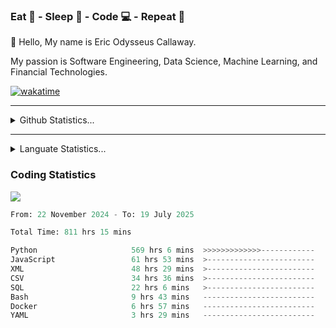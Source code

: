 <h3>Eat 🍴 - Sleep 🛌 - Code 💻 - Repeat 🔁</h3>

👋 Hello, My name is Eric Odysseus Callaway.

My passion is Software Engineering, Data Science, Machine Learning, and Financial Technologies.

[![wakatime](https://wakatime.com/badge/user/6717695f-6a13-47e3-aa16-c813e12c0985.svg)](https://wakatime.com/@6717695f-6a13-47e3-aa16-c813e12c0985)
<hr>
<details>
  <summary>
    Github Statistics...
  </summary>
    <p align="center">
      <img src="https://github-readme-stats.vercel.app/api?username=EricCallaway&show_icons=true"/>
    </p>
</details>
</hr>

<hr>
<details>
  <summary>
    Languate Statistics...
  </summary>
    <p align="center">
      <img src="https://wakatime.com/share/@Odysseus/6fc7c863-6fba-4e57-a6af-ed1f2fa8d560.svg"/>
    </p>
</details>
</hr>


<h3>Coding Statistics</h3>
<img src="https://wakatime.com/share/@Odysseus/5e02c832-9cc5-49a3-8f4c-bd2647d78fca.svg"/>
<!--START_SECTION:waka-->

```python
From: 22 November 2024 - To: 19 July 2025

Total Time: 811 hrs 15 mins

Python                     569 hrs 6 mins  >>>>>>>>>>>>>------------   53.15 %
JavaScript                 61 hrs 53 mins  >------------------------   05.78 %
XML                        48 hrs 29 mins  >------------------------   04.53 %
CSV                        34 hrs 36 mins  >------------------------   03.23 %
SQL                        22 hrs 6 mins   >------------------------   02.06 %
Bash                       9 hrs 43 mins   -------------------------   00.91 %
Docker                     6 hrs 57 mins   -------------------------   00.65 %
YAML                       3 hrs 29 mins   -------------------------   00.33 %
```

<!--END_SECTION:waka-->
